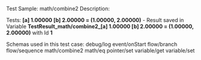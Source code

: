 Test Sample: math/combine2
Description: 

Tests:
	**[a] 1.00000 [b] 2.00000 = (1.00000, 2.00000)** - Result saved in Variable **TestResult_math/combine2_[a] 1.00000 [b] 2.00000 = (1.00000, 2.00000)** with Id **1**

Schemas used in this test case:
	debug/log
	event/onStart
	flow/branch
	flow/sequence
	math/combine2
	math/eq
	pointer/set
	variable/get
	variable/set
